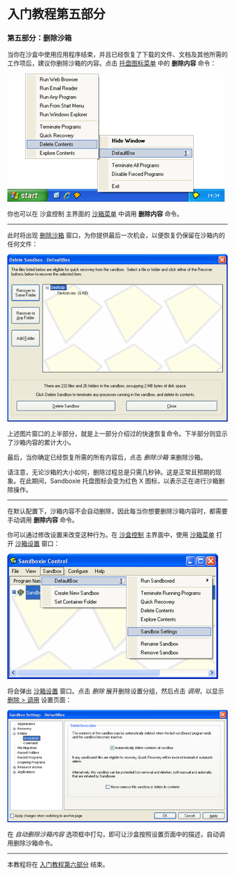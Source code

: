 # 入门教程第五部分

### 第五部分：删除沙箱

当你在沙盒中使用应用程序结束，并且已经恢复了下载的文件、文档及其他所需的工作项后，建议你删除沙箱的内容。点击 [托盘图标菜单](TrayIconMenu.md) 中的 **删除内容** 命令：

![](../Media/TrayPopupDelete.png)

你也可以在 沙盒控制 主界面的 [沙箱菜单](SandboxMenu.md) 中调用 **删除内容** 命令。

* * *

此时将出现 [删除沙箱](DeleteSandbox.md) 窗口，为你提供最后一次机会，以便恢复仍保留在沙箱内的任何文件：

![](../Media/DeleteSandbox.png)

上述图片窗口的上半部分，就是上一部分介绍过的快速恢复命令。下半部分则显示了沙箱内容的累计大小。

最后，当你确定已经恢复所需的所有内容后，点击 _删除沙箱_ 来删除沙箱。

请注意，无论沙箱的大小如何，删除过程总是只需几秒钟。这是正常且预期的现象。在此期间，Sandboxie 托盘图标会变为红色 X 图标，以表示正在进行沙箱删除操作。

* * *

在默认配置下，沙箱内容不会自动删除，因此每当你想要删除沙箱内容时，都需要手动调用 **删除内容** 命令。

你可以通过修改设置来改变这种行为。在 [沙盒控制](SandboxieControl.md) 主界面中，使用 [沙箱菜单](SandboxMenu.md) 打开 [沙箱设置](SandboxSettings.md) 窗口：

![](../Media/SettingsMenu.png)

将会弹出 [沙箱设置](SandboxSettings.md) 窗口。点击 _删除_ 展开删除设置分组，然后点击 _调用_，以显示 [删除 > 调用](DeleteSettings.md#invocation) 设置页面：

![](../Media/SettingsDelete.png)

在 _自动删除沙箱内容_ 选项框中打勾，即可让沙盒按照设置页面中的描述，自动调用删除沙箱命令。

* * *

本教程将在 [入门教程第六部分](GettingStartedPartSix.md) 结束。